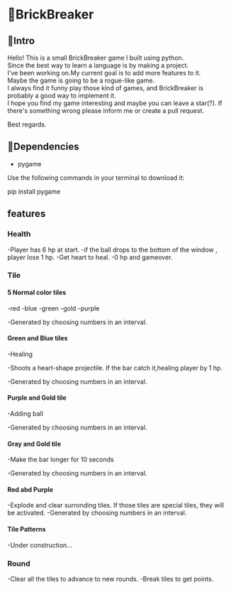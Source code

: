 # 🏀BrickBreaker

## 📄Intro

Hello! This is a small BrickBreaker game I built using python.   
Since the best way to learn a language is by making a project.  
I've been working on.My current goal is to add more features to it.  
Maybe the game is going to be a rogue-like game.  
I always find it funny play those kind of games, and BrickBreaker is probably a good way to implement it.  
I hope you find my game interesting and maybe you can leave a star(?). If there's something wrong please inform me or create a pull request.  

Best regards.

## 📒Dependencies

- pygame


Use the following commands in your terminal to download it:

pip install pygame

## features

### Health
-Player has 6 hp at start.
-if the ball drops to the bottom of the window , player lose 1 hp.
-Get heart to heal.
-0 hp and gameover.

### Tile

#### 5 Normal color tiles
-red
-blue
-green
-gold
-purple


-Generated by choosing numbers in an interval.

#### Green and Blue tiles

-Healing

-Shoots a heart-shape projectile. If the bar catch it,healing player by 1 hp. 

-Generated by choosing numbers in an interval.

#### Purple and Gold tile

-Adding ball

-Generated by choosing numbers in an interval.

#### Gray and Gold tile

-Make the bar longer for 10 seconds

-Generated by choosing numbers in an interval.

#### Red abd Purple 

-Explode and clear surronding tiles. If those tiles are special tiles, they will be activated.
-Generated by choosing numbers in an interval.

#### Tile Patterns

-Under construction...

### Round 

-Clear all the tiles to advance to new rounds.
-Break tiles to get points.
